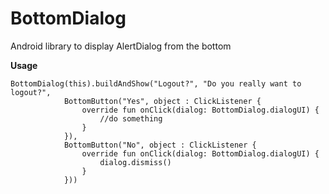 # BottomDialog
Android library to display AlertDialog from the bottom

**Usage**
```
BottomDialog(this).buildAndShow("Logout?", "Do you really want to logout?", 
            BottomButton("Yes", object : ClickListener {
                override fun onClick(dialog: BottomDialog.dialogUI) {
                    //do something
                }
            }), 
            BottomButton("No", object : ClickListener {
                override fun onClick(dialog: BottomDialog.dialogUI) {
                    dialog.dismiss()
                }
            }))
```

